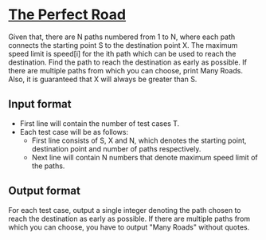 # [The Perfect Road][link]

Given that, there are N paths numbered from 1 to N, where each path connects the starting point S to the destination point X. The maximum speed limit is speed[i] for the ith path which can be used to reach the destination. Find the path to reach the destination as early as possible. If there are multiple paths from which you can choose, print Many Roads. Also, it is guaranteed that X will always be greater than S.

## Input format

- First line will contain the number of test cases T.
- Each test case will be as follows:
  - First line consists of S, X and N, which denotes the starting point, destination point and number of paths respectively.
  - Next line will contain N numbers that denote maximum speed limit of the paths.

## Output format

For each test case, output a single integer denoting the path chosen to reach the destination as early as possible. If there are multiple paths from which you can choose, you have to output "Many Roads" without quotes.

[link]: https://www.hackerearth.com/practice/basic-programming/implementation/basics-of-implementation/practice-problems/algorithm/bobalice-and-the-perfect-road-1-3f60abdf/
